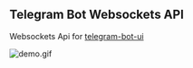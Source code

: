 ## Telegram Bot Websockets API

Websockets Api for [telegram-bot-ui](https://github.com/EugeneDraitsev/telegram-bot-ui)

![demo.gif](https://s3.eu-central-1.amazonaws.com/bb-image-drai/ezgif-5-02c7e5129d35.gif)
